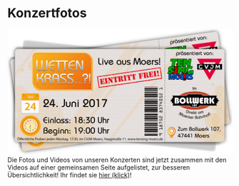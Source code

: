 # Konzertfotos
![TEN SING Moers Logo](../../footage/banner2017/WettenKrass-Ticket-cutout-500dpi-01.png)
Die Fotos und Videos von unseren Konzerten sind jetzt zusammen mit den Videos auf einer gemeinsamen Seite aufgelistet, zur besseren Übersichtlichkeit! Ihr findet sie [hier (klick)](../Events/Konzerte.md)!
